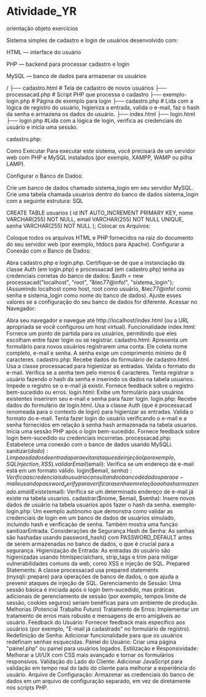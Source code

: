 # Atividade_YR
orientação objeto exercícios

Sistema simples de cadastro e login de usuários desenvolvido com:

HTML — interface do usuário

PHP — backend para processar cadastro e login

MySQL — banco de dados para armazenar os usuários


/
├── cadastro.html           # Tela de cadastro de novos usuários
├── processacad.php         # Script PHP que processa o cadastro
├── exemplo-login.php       # Página de exemplo para login
├── cadastro.php            # Lida com a lógica de registro do usuário, higieniza a entrada, valida o e-mail, faz o hash da                                                       senha e armazena os dados do usuário.
├── index.html
├── login.html
├── login.php               #Lida com a lógica de login, verifica as credenciais do usuário e inicia uma sessão.


cadastro.php:

Como Executar
Para executar este sistema, você precisará de um servidor web com PHP e MySQL instalados (por exemplo, XAMPP, WAMP ou pilha LAMP).

Configurar o Banco de Dados:

Crie um banco de dados chamado sistema_login em seu servidor MySQL.
Crie uma tabela chamada usuarios dentro do banco de dados sistema_login com a seguinte estrutura:
SQL

CREATE TABLE usuarios (
    id INT AUTO_INCREMENT PRIMARY KEY,
    nome VARCHAR(255) NOT NULL,
    email VARCHAR(255) NOT NULL UNIQUE,
    senha VARCHAR(255) NOT NULL
);
Colocar os Arquivos:

Coloque todos os arquivos HTML e PHP fornecidos na raiz do documento do seu servidor web (por exemplo, htdocs para Apache).
Configurar a Conexão com o Banco de Dados:

Abra cadastro.php e login.php.
Certifique-se de que a instanciação da classe Auth (em login.php) e processacad (em cadastro.php) tenha as credenciais corretas do banco de dados: $auth = new processacad("localhost", "root", "&tec77@info!", "sistema_login"); (Assumindo localhost como host, root como usuário, &tec77@info! como senha e sistema_login como nome do banco de dados). Ajuste esses valores se a configuração do seu banco de dados for diferente.
Acessar no Navegador:

Abra seu navegador e navegue até http://localhost/index.html (ou a URL apropriada se você configurou um host virtual).
Funcionalidade
index.html: Fornece um ponto de partida para os usuários, permitindo que eles escolham entre fazer login ou se registrar.
cadastro.html: Apresenta um formulário para novos usuários registrarem uma conta. Ele coleta nome completo, e-mail e senha. A senha exige um comprimento mínimo de 6 caracteres.
cadastro.php:
Recebe dados do formulário de cadastro.html.
Usa a classe processacad para higienizar as entradas.
Valida o formato do e-mail.
Verifica se a senha tem pelo menos 6 caracteres.
Tenta registrar o usuário fazendo o hash da senha e inserindo os dados na tabela usuarios.
Impede o registro se o e-mail já existir.
Fornece feedback sobre o registro bem-sucedido ou erros.
login.html: Exibe um formulário para usuários existentes inserirem seu e-mail e senha para fazer login.
login.php:
Recebe dados do formulário de login.html.
Usa a classe Auth (que é processacad renomeada para o contexto de login) para higienizar as entradas.
Valida o formato do e-mail.
Tenta fazer login do usuário verificando o e-mail e a senha fornecidos em relação à senha hash armazenada na tabela usuarios.
Inicia uma sessão PHP após o login bem-sucedido.
Fornece feedback sobre login bem-sucedido ou credenciais incorretas.
processacad.php:
Estabelece uma conexão com o banco de dados usando MySQLi.
sanitizar($dado): Limpa os dados de entrada para evitar ataques de injeção (por exemplo, SQL Injection, XSS).
validarEmail($email): Verifica se um endereço de e-mail está em um formato válido.
login($email, $senha): Verifica as credenciais do usuário consultando o banco de dados para o e-mail e usando password_verify para verificar a senha em relação ao hash armazenado.
emailExiste($email): Verifica se um determinado endereço de e-mail já existe na tabela usuarios.
cadastrar($nome, $email, $senha): Insere novos dados de usuário na tabela usuarios após fazer o hash da senha.
exemplo-login.php: Um exemplo autônomo que demonstra como validar as credenciais de login em um banco de dados de usuários simulado, incluindo hash e verificação de senha. Também mostra uma função sanitizarEntrada.
Considerações de Segurança
Hash de Senha: As senhas são hashadas usando password_hash() com PASSWORD_DEFAULT antes de serem armazenadas no banco de dados, o que é crucial para a segurança.
Higienização de Entrada: As entradas do usuário são higienizadas usando htmlspecialchars, strip_tags e trim para mitigar vulnerabilidades comuns da web, como XSS e injeção de SQL.
Prepared Statements: A classe processacad usa prepared statements (mysqli::prepare) para operações de banco de dados, o que ajuda a prevenir ataques de injeção de SQL.
Gerenciamento de Sessão: Uma sessão básica é iniciada após o login bem-sucedido, mas práticas adicionais de gerenciamento de sessão (por exemplo, tempos limite de sessão, cookies seguros) seriam benéficas para um ambiente de produção.
Melhorias (Potencial Trabalho Futuro)
Tratamento de Erros: Implementar um tratamento de erros mais robusto e mensagens de erro amigáveis ao usuário.
Feedback do Usuário: Fornecer feedback mais específico aos usuários (por exemplo, "E-mail já cadastrado" no formulário de registro).
Redefinição de Senha: Adicionar funcionalidade para que os usuários redefinam senhas esquecidas.
Painel do Usuário: Criar uma página "painel.php" ou painel para usuários logados.
Estilização e Responsividade: Melhorar a UI/UX com CSS mais avançado e tornar os formulários responsivos.
Validação do Lado do Cliente: Adicionar JavaScript para validação em tempo real do lado do cliente para melhorar a experiência do usuário.
Arquivo de Configuração: Armazenar as credenciais do banco de dados em um arquivo de configuração separado, em vez de diretamente nos scripts PHP.
